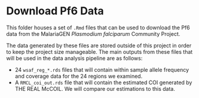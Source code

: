 # Download Pf6 Data

This folder houses a set of `.Rmd` files that can be used to download the Pf6
data from the MalariaGEN _Plasmodium falciparum_ Community Project.

The data generated by these files are stored outside of this project in order
to keep the project size manageable. The main outputs from these files that
will be used in the data analysis pipeline are as follows:

- 24 `wsaf_reg_*.rds` files that will contain within sample allele frequency and
  coverage data for the 24 regions we examined.
- A `RMCL_coi_out.rds` file that will contain the estimated COI generated by
  THE REAL McCOIL. We will compare our estimations to this data.
